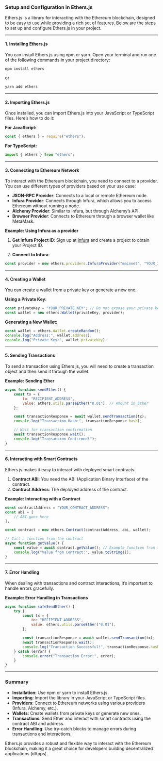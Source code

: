 ### Setup and Configuration in Ethers.js

Ethers.js is a library for interacting with the Ethereum blockchain, designed to be easy to use while providing a rich set of features. Below are the steps to set up and configure Ethers.js in your project.

---

#### 1. **Installing Ethers.js**

You can install Ethers.js using npm or yarn. Open your terminal and run one of the following commands in your project directory:

```bash
npm install ethers
```

or

```bash
yarn add ethers
```

---

#### 2. **Importing Ethers.js**

Once installed, you can import Ethers.js into your JavaScript or TypeScript files. Here’s how to do it:

**For JavaScript:**

```javascript
const { ethers } = require("ethers");
```

**For TypeScript:**

```typescript
import { ethers } from "ethers";
```

---

#### 3. **Connecting to Ethereum Network**

To interact with the Ethereum blockchain, you need to connect to a provider. You can use different types of providers based on your use case:

- **JSON-RPC Provider**: Connects to a local or remote Ethereum node.
- **Infura Provider**: Connects through Infura, which allows you to access Ethereum without running a node.
- **Alchemy Provider**: Similar to Infura, but through Alchemy’s API.
- **Browser Provider**: Connects to Ethereum through a browser wallet like MetaMask.

**Example: Using Infura as a provider**

1. **Get Infura Project ID**: Sign up at [Infura](https://infura.io/) and create a project to obtain your Project ID.
   
2. **Connect to Infura**:

```javascript
const provider = new ethers.providers.InfuraProvider("mainnet", "YOUR_INFURA_PROJECT_ID");
```

---

#### 4. **Creating a Wallet**

You can create a wallet from a private key or generate a new one.

**Using a Private Key:**

```javascript
const privateKey = "YOUR_PRIVATE_KEY"; // Do not expose your private key!
const wallet = new ethers.Wallet(privateKey, provider);
```

**Generating a New Wallet:**

```javascript
const wallet = ethers.Wallet.createRandom();
console.log("Address:", wallet.address);
console.log("Private Key:", wallet.privateKey);
```

---

#### 5. **Sending Transactions**

To send a transaction using Ethers.js, you will need to create a transaction object and then send it through the wallet.

**Example: Sending Ether**

```javascript
async function sendEther() {
    const tx = {
        to: "RECIPIENT_ADDRESS",
        value: ethers.utils.parseEther("0.01"), // Amount in Ether
    };

    const transactionResponse = await wallet.sendTransaction(tx);
    console.log("Transaction Hash:", transactionResponse.hash);

    // Wait for transaction confirmation
    await transactionResponse.wait();
    console.log("Transaction Confirmed!");
}
```

---

#### 6. **Interacting with Smart Contracts**

Ethers.js makes it easy to interact with deployed smart contracts.

1. **Contract ABI**: You need the ABI (Application Binary Interface) of the contract.
2. **Contract Address**: The deployed address of the contract.

**Example: Interacting with a Contract**

```javascript
const contractAddress = "YOUR_CONTRACT_ADDRESS";
const abi = [
    // ABI goes here
];

const contract = new ethers.Contract(contractAddress, abi, wallet);

// Call a function from the contract
async function getValue() {
    const value = await contract.getValue(); // Example function from the contract
    console.log("Value from Contract:", value.toString());
}
```

---

#### 7. **Error Handling**

When dealing with transactions and contract interactions, it’s important to handle errors gracefully.

**Example: Error Handling in Transactions**

```javascript
async function safeSendEther() {
    try {
        const tx = {
            to: "RECIPIENT_ADDRESS",
            value: ethers.utils.parseEther("0.01"),
        };

        const transactionResponse = await wallet.sendTransaction(tx);
        await transactionResponse.wait();
        console.log("Transaction Successful!", transactionResponse.hash);
    } catch (error) {
        console.error("Transaction Error:", error);
    }
}
```

---

### Summary

- **Installation**: Use npm or yarn to install Ethers.js.
- **Importing**: Import the library in your JavaScript or TypeScript files.
- **Providers**: Connect to Ethereum networks using various providers (Infura, Alchemy, etc.).
- **Wallets**: Create wallets from private keys or generate new ones.
- **Transactions**: Send Ether and interact with smart contracts using the contract ABI and address.
- **Error Handling**: Use try-catch blocks to manage errors during transactions and interactions.

Ethers.js provides a robust and flexible way to interact with the Ethereum blockchain, making it a great choice for developers building decentralized applications (dApps).